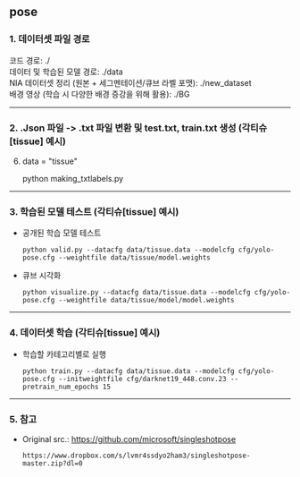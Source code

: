 ## pose

### 1. 데이터셋 파일 경로

  코드 경로: ./ <br>
  데이터 및 학습된 모델 경로: ./data <br>
  NIA 데이터셋 정리 (원본 + 세그멘테이션/큐브 라벨 포맷): ./new_dataset <br>
  배경 영상 (학습 시 다양한 배경 증강을 위해 활용): ./BG <br>

****

### 2. .Json 파일 -> .txt 파일 변환 및 test.txt, train.txt 생성 (각티슈[tissue] 예시)

  6. data = "tissue" <br>
  
      python making_txtlabels.py
      
****

### 3. 학습된 모델 테스트 (각티슈[tissue] 예시)

* 공개된 학습 모델 테스트
      
      python valid.py --datacfg data/tissue.data --modelcfg cfg/yolo-pose.cfg --weightfile data/tissue/model.weights
      
* 큐브 시각화 
      
      python visualize.py --datacfg data/tissue.data --modelcfg cfg/yolo-pose.cfg --weightfile data/tissue/model/model.weights
      
      
****

### 4. 데이터셋 학습 (각티슈[tissue] 예시)

* 학습할 카테고리별로 실행
 
      python train.py --datacfg data/tissue.data --modelcfg cfg/yolo-pose.cfg --initweightfile cfg/darknet19_448.conv.23 --pretrain_num_epochs 15

****



### 5. 참고

* Original src.: https://github.com/microsoft/singleshotpose
      
      https://www.dropbox.com/s/lvmr4ssdyo2ham3/singleshotpose-master.zip?dl=0
      
<br>
